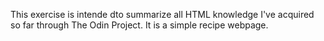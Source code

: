 This exercise is intende dto summarize all HTML knowledge I've acquired so far through The Odin Project. It is a simple recipe webpage.

